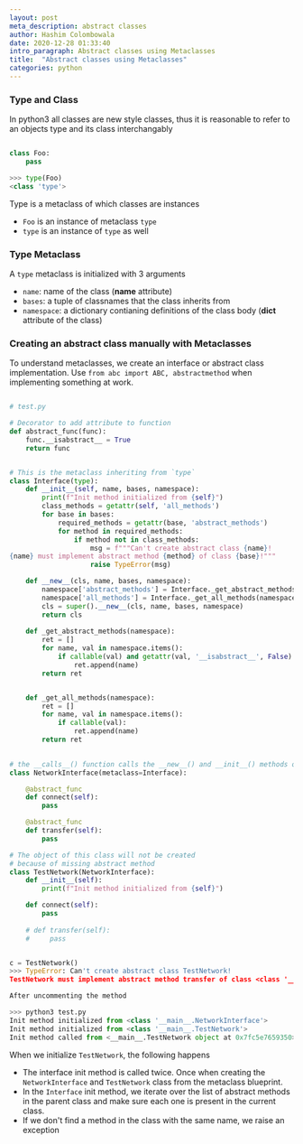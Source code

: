 ```yaml
---
layout: post
meta_description: abstract classes
author: Hashim Colombowala
date: 2020-12-28 01:33:40
intro_paragraph: Abstract classes using Metaclasses
title:  "Abstract classes using Metaclasses"
categories: python
---
```


### Type and Class

In python3 all classes are new style classes, thus it is reasonable to refer to an objects type and its class interchangably

```python

class Foo:
    pass

>>> type(Foo)
<class 'type'>

```

Type is a metaclass of which classes are instances

* `Foo` is an instance of metaclass `type`
* `type` is an instance of `type` as well

### Type Metaclass

A `type` metaclass is initialized with 3 arguments

* `name`: name of the class (__name__ attribute)
* `bases`: a tuple of classnames that the class inherits from
* `namespace`: a dictionary contianing definitions of the class body (__dict__ attribute of the class)

### Creating an abstract class manually with Metaclasses

To understand metaclasses, we create an interface or abstract class implementation. Use `from abc import ABC, abstractmethod` when implementing something at work. 

```python

# test.py

# Decorator to add attribute to function
def abstract_func(func):
    func.__isabstract__ = True
    return func


# This is the metaclass inheriting from `type`
class Interface(type):
    def __init__(self, name, bases, namespace):
        print(f"Init method initialized from {self}")
        class_methods = getattr(self, 'all_methods')
        for base in bases:
            required_methods = getattr(base, 'abstract_methods')
            for method in required_methods:
                if method not in class_methods:
                    msg = f"""Can't create abstract class {name}!
{name} must implement abstract method {method} of class {base}!"""
                    raise TypeError(msg)

    def __new__(cls, name, bases, namespace):
        namespace['abstract_methods'] = Interface._get_abstract_methods(namespace)
        namespace['all_methods'] = Interface._get_all_methods(namespace)
        cls = super().__new__(cls, name, bases, namespace)
        return cls
    
    def _get_abstract_methods(namespace):
        ret = []
        for name, val in namespace.items():
            if callable(val) and getattr(val, '__isabstract__', False):
                ret.append(name)
        return ret


    def _get_all_methods(namespace):
        ret = []
        for name, val in namespace.items():
            if callable(val):
                ret.append(name)
        return ret
    

# the __calls__() function calls the __new__() and __init__() methods of the metaclass
class NetworkInterface(metaclass=Interface):

    @abstract_func
    def connect(self):
        pass

    @abstract_func
    def transfer(self):
        pass

# The object of this class will not be created 
# because of missing abstract method
class TestNetwork(NetworkInterface):
    def __init__(self):
        print(f"Init method initialized from {self}")

    def connect(self):
        pass
    
    # def transfer(self):
    #     pass


c = TestNetwork()
>>> TypeError: Can't create abstract class TestNetwork!
TestNetwork must implement abstract method transfer of class <class '__main__.NetworkInterface'>!

After uncommenting the method

>>> python3 test.py
Init method initialized from <class '__main__.NetworkInterface'>
Init method initialized from <class '__main__.TestNetwork'>
Init method called from <__main__.TestNetwork object at 0x7fc5e7659350>

```

When we initialize `TestNetwork`, the following happens

* The interface init method is called twice. Once when creating the `NetworkInterface` and  `TestNetwork` class from the metaclass blueprint.
* In the `Interface` init method, we iterate over the list of abstract methods in the parent class and make sure each one is present in the current class.
* If we don't find a method in the class with the same name, we raise an exception
